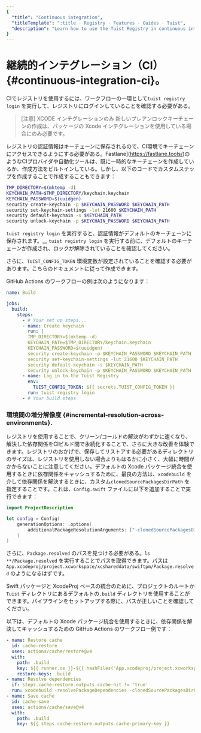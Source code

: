 ```yaml
---
{
  "title": "Continuous integration",
  "titleTemplate": ":title · Registry · Features · Guides · Tuist",
  "description": "Learn how to use the Tuist Registry in continuous integration."
}
---
```

# 継続的インテグレーション（CI）{#continuous-integration-ci}。

CIでレジストリを使用するには、ワークフローの一環として`tuist registry login`
を実行して、レジストリにログインしていることを確認する必要がある。

> [注意] XCODE インテグレーションのみ 新しいプレアンロックキーチェーンの作成は、パッケージの Xcode
> インテグレーションを使用している場合にのみ必要です。

レジストリの認証情報はキーチェーンに保存されるので、CI環境でキーチェーンにアクセスできるようにする必要がある。Fastlane](https://fastlane.tools/)のようなCIプロバイダや自動化ツールは、既に一時的なキーチェーンを作成しているか、作成方法をビルトインしている。しかし、以下のコードでカスタムステップを作成することで作成することもできます：
```bash
TMP_DIRECTORY=$(mktemp -d)
KEYCHAIN_PATH=$TMP_DIRECTORY/keychain.keychain
KEYCHAIN_PASSWORD=$(uuidgen)
security create-keychain -p $KEYCHAIN_PASSWORD $KEYCHAIN_PATH
security set-keychain-settings -lut 21600 $KEYCHAIN_PATH
security default-keychain -s $KEYCHAIN_PATH
security unlock-keychain -p $KEYCHAIN_PASSWORD $KEYCHAIN_PATH
```

`tuist registry login` を実行すると、認証情報がデフォルトのキーチェーンに保存されます。__ `tuist registry login`
を実行する前に、デフォルトのキーチェーンが作成され、ロックが解除されていることを確認してください。

さらに、`TUIST_CONFIG_TOKEN`
環境変数が設定されていることを確認する必要があります。こちらのドキュメント<LocalizedLink href="/guides/features/automate/continuous-integration#authentication"></LocalizedLink>に従って作成できます。

GitHub Actions のワークフローの例は次のようになります：
```yaml
name: Build

jobs:
  build:
    steps:
      - # Your set up steps...
      - name: Create keychain
        run: |
        TMP_DIRECTORY=$(mktemp -d)
        KEYCHAIN_PATH=$TMP_DIRECTORY/keychain.keychain
        KEYCHAIN_PASSWORD=$(uuidgen)
        security create-keychain -p $KEYCHAIN_PASSWORD $KEYCHAIN_PATH
        security set-keychain-settings -lut 21600 $KEYCHAIN_PATH
        security default-keychain -s $KEYCHAIN_PATH
        security unlock-keychain -p $KEYCHAIN_PASSWORD $KEYCHAIN_PATH
      - name: Log in to the Tuist Registry
        env:
          TUIST_CONFIG_TOKEN: ${{ secrets.TUIST_CONFIG_TOKEN }}
        run: tuist registry login
      - # Your build steps
```

### 環境間の増分解像度 {#incremental-resolution-across-environments}.

レジストリを使用することで、クリーン/コールドの解決がわずかに速くなり、解決した依存関係をCIビルド間で永続化することで、さらに大きな改善を体験できます。レジストリのおかげで、保存してリストアする必要があるディレクトリのサイズは、レジストリを使用しない場合よりもはるかに小さく、大幅に時間がかからないことに注意してください。デフォルトの
Xcode パッケージ統合を使用するときに依存関係をキャッシュするために、最良の方法は、`xcodebuild`
を介して依存関係を解決するときに、カスタム`clonedSourcePackagesDirPath` を指定することです。これは、`Config.swift`
ファイルに以下を追加することで実行できます：

```swift
import ProjectDescription

let config = Config(
    generationOptions: .options(
        additionalPackageResolutionArguments: ["-clonedSourcePackagesDirPath", ".build"]
    )
)
```

さらに、`Package.resolved` のパスを見つける必要がある。`ls **/Package.resolved`
を実行することでパスを取得できます。パスは`App.xcodeproj/project.xcworkspace/xcshareddata/swiftpm/Package.resolved`
のようになるはずです。

Swift パッケージと XcodeProj ベースの統合のために、プロジェクトのルートか`Tuist` ディレクトリにあるデフォルトの`.build`
ディレクトリを使用することができます。パイプラインをセットアップする際に、パスが正しいことを確認してください。

以下は、デフォルトの Xcode パッケージ統合を使用するときに、依存関係を解決してキャッシュするための GitHub Actions のワークフロー例です：
```yaml
- name: Restore cache
  id: cache-restore
  uses: actions/cache/restore@v4
  with:
    path: .build
    key: ${{ runner.os }}-${{ hashFiles('App.xcodeproj/project.xcworkspace/xcshareddata/swiftpm/Package.resolved') }}
    restore-keys: .build
- name: Resolve dependencies
  if: steps.cache-restore.outputs.cache-hit != 'true'
  run: xcodebuild -resolvePackageDependencies -clonedSourcePackagesDirPath .build
- name: Save cache
  id: cache-save
  uses: actions/cache/save@v4
  with:
    path: .build
    key: ${{ steps.cache-restore.outputs.cache-primary-key }}
```
